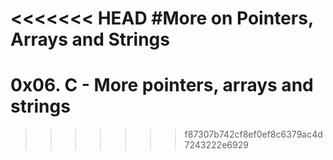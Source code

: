 <<<<<<< HEAD
#More on Pointers, Arrays and Strings
=======
# 0x06. C - More pointers, arrays and strings

>>>>>>> f87307b742cf8ef0ef8c6379ac4d7243222e6929
